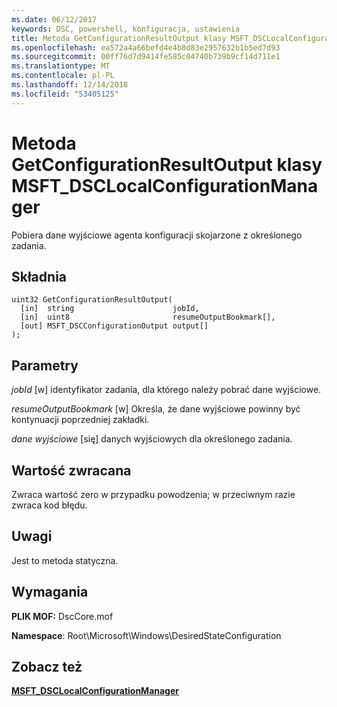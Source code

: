 ```yaml
---
ms.date: 06/12/2017
keywords: DSC, powershell, konfiguracja, ustawienia
title: Metoda GetConfigurationResultOutput klasy MSFT_DSCLocalConfigurationManager
ms.openlocfilehash: ea572a4a66befd4e4b8d83e2957632b1b5ed7d93
ms.sourcegitcommit: 00ff76d7d9414fe585c04740b739b9cf14d711e1
ms.translationtype: MT
ms.contentlocale: pl-PL
ms.lasthandoff: 12/14/2018
ms.locfileid: "53405125"
---
```

# <a name="getconfigurationresultoutput-method-of-the-msftdsclocalconfigurationmanager-class"></a>Metoda GetConfigurationResultOutput klasy MSFT_DSCLocalConfigurationManager

Pobiera dane wyjściowe agenta konfiguracji skojarzone z określonego zadania.

## <a name="syntax"></a>Składnia

```mof
uint32 GetConfigurationResultOutput(
  [in]  string                      jobId,
  [in]  uint8                       resumeOutputBookmark[],
  [out] MSFT_DSCConfigurationOutput output[]
);
```

## <a name="parameters"></a>Parametry

*jobId* \[w\] identyfikator zadania, dla którego należy pobrać dane wyjściowe.

*resumeOutputBookmark* \[w\] Określa, że dane wyjściowe powinny być kontynuacji poprzedniej zakładki.

*dane wyjściowe* \[się\] danych wyjściowych dla określonego zadania.

## <a name="return-value"></a>Wartość zwracana

Zwraca wartość zero w przypadku powodzenia; w przeciwnym razie zwraca kod błędu.

## <a name="remarks"></a>Uwagi

Jest to metoda statyczna.

## <a name="requirements"></a>Wymagania

**PLIK MOF:** DscCore.mof

**Namespace**: Root\Microsoft\Windows\DesiredStateConfiguration

## <a name="see-also"></a>Zobacz też

[**MSFT_DSCLocalConfigurationManager**](msft-dsclocalconfigurationmanager.md)